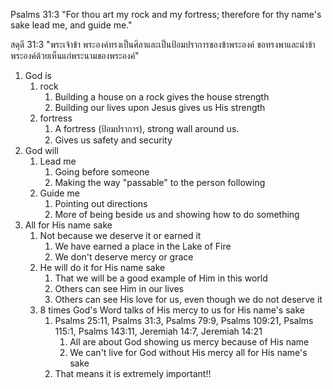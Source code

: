Psalms 31:3 "For thou art my rock and my fortress; therefore for thy name's sake lead me, and guide me."

สดุดี 31:3 "พระเจ้าข้า พระองค์ทรงเป็นศิลาและเป็นป้อมปราการของข้าพระองค์ ขอทรงพาและนำข้าพระองค์ด้วยเห็นแก่พระนามของพระองค์"

1. God is
    1. rock
        1. Building a house on a rock gives the house strength
        2. Building our lives upon Jesus gives us His strength
    2. fortress
        1. A fortress (ป้อมปราการ), strong wall around us.
        2. Gives us safety and security
2. God will
    1. Lead me
        1. Going before someone
        2. Making the way "passable" to the person following
    2. Guide me
        1. Pointing out directions
        2. More of being beside us and showing how to do something
3. All for His name sake
    1. Not because we deserve it or earned it
        1. We have earned a place in the Lake of Fire
        2. We don't deserve mercy or grace
    2. He will do it for His name sake
        1. That we will be a good example of Him in this world
        2. Others can see Him in our lives
        3. Others can see His love for us, even though we do not deserve it
    3. 8 times God's Word talks of His mercy to us for His name's sake
        1. Psalms 25:11, Psalms 31:3, Psalms 79:9, Psalms 109:21, Psalms 115:1, Psalms 143:11, Jeremiah 14:7, Jeremiah 14:21
            1. All are about God showing us mercy because of His name
            2. We can't live for God without His mercy all for His name's sake
        2. That means it is extremely important!!